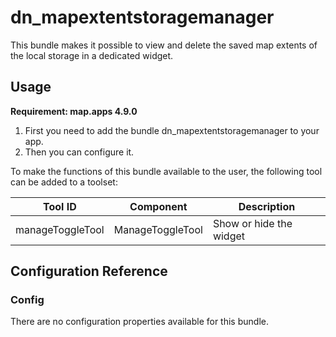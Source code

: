 # dn_mapextentstoragemanager
This bundle makes it possible to view and delete the saved map extents of the local storage in a dedicated widget.

## Usage
**Requirement: map.apps 4.9.0**

1. First you need to add the bundle dn_mapextentstoragemanager to your app.
2. Then you can configure it.

To make the functions of this bundle available to the user, the following tool can be added to a toolset:

| Tool ID          | Component        | Description                       |
|------------------|------------------|-----------------------------------|
| manageToggleTool | ManageToggleTool | Show or hide the widget |

## Configuration Reference

### Config

There are no configuration properties available for this bundle.
